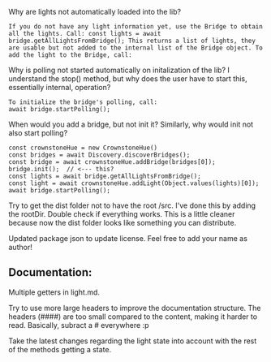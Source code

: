Why are lights not automatically loaded into the lib?
```
If you do not have any light information yet, use the Bridge to obtain all the lights. Call: const lights = await bridge.getAllLightsFromBridge(); This returns a list of lights, they are usable but not added to the internal list of the Bridge object. To add the light to the Bridge, call:
```

Why is polling not started automatically on initalization of the lib? I understand the stop() method, but why does the user have to start this, essentially internal, operation?
```
To initialize the bridge's polling, call:
await bridge.startPolling();
```

When would you add a bridge, but not init it? Similarly, why would init not also start polling?
```
const crownstoneHue = new CrownstoneHue()   
const bridges = await Discovery.discoverBridges();
const bridge = await crownstoneHue.addBridge(bridges[0]);
bridge.init();  // <--- this?
const lights = await bridge.getAllLightsFromBridge();
const light = await crownstoneHue.addLight(Object.values(lights)[0]);
await bridge.startPolling();
```

Try to get the dist folder not to have the root /src. I've done this by adding the rootDir. Double check if everything works.
This is a little cleaner because now the dist folder looks like something you can distribute.

Updated package json to update license. Feel free to add your name as author!

## Documentation:
Multiple getters in light.md. 

Try to use more large headers to improve the documentation structure. The headers (####) are too small compared to the content, making it harder to read. Basically, subract a # everywhere :p

Take the latest changes regarding the light state into account with the rest of the methods getting a state.